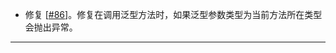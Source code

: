 - 修复 [[#86](https://github.com/inversionhourglass/Rougamo/issues/86)]。修复在调用泛型方法时，如果泛型参数类型为当前方法所在类型会抛出异常。

---
